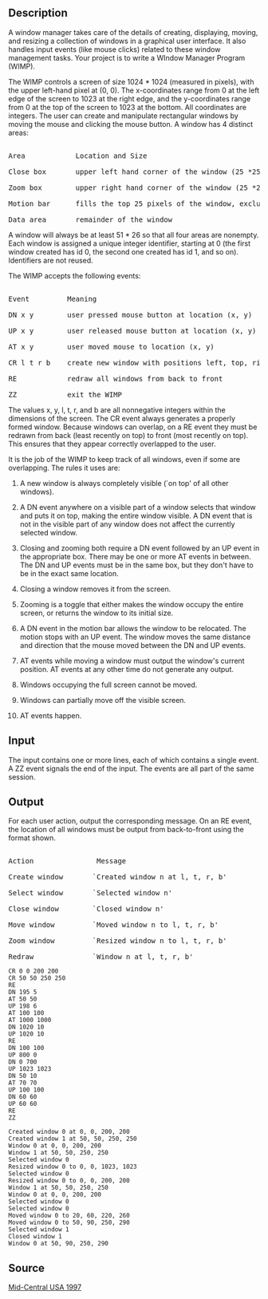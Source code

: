 <h2>Description</h2><p>A window manager takes care of the details of creating, displaying, moving, and resizing a collection of windows in a graphical user interface. It also handles input events (like mouse clicks) related to these window management tasks. Your project is to write a WIndow Manager Program (WIMP). 
</p>The WIMP controls a screen of size 1024 * 1024 (measured in pixels), with the upper left-hand pixel at (0, 0). The x-coordinates range from 0 at the left edge of the screen to 1023 at the right edge, and the y-coordinates range from 0 at the top of the screen to 1023 at the bottom. All coordinates are integers. The user can create and manipulate rectangular windows by moving the mouse and clicking the mouse button. A window has 4 distinct areas:
<pre><br>Area            Location and Size 
<br>Close box       upper left hand corner of the window (25 *25 pixels) 
<br>Zoom box        upper right hand corner of the window (25 *25 pixels) 
<br>Motion bar      fills the top 25 pixels of the window, excluding zoom and close boxes 
<br>Data area       remainder of the window </pre><p>
</p>A window will always be at least 51 * 26 so that all four areas are nonempty. Each window is assigned a unique integer identifier, starting at 0 (the first window created has id 0, the second one created has id 1, and so on). Identifiers are not reused.

The WIMP accepts the following events:
<pre><br>Event         Meaning 
<br>DN x y        user pressed mouse button at location (x, y) 
<br>UP x y        user released mouse button at location (x, y) 
<br>AT x y        user moved mouse to location (x, y) 
<br>CR l t r b    create new window with positions left, top, right, and bottom 
<br>RE            redraw all windows from back to front 
<br>ZZ            exit the WIMP </pre><p>
</p>The values x, y, l, t, r, and b are all nonnegative integers within the dimensions of the screen. The CR event always generates a properly formed window. Because windows can overlap, on a RE event they must be redrawn from back (least recently on top) to front (most recently on top). This ensures that they appear correctly overlapped to the user.

It is the job of the WIMP to keep track of all windows, even if some are overlapping. The rules it uses are:

1. A new window is always completely visible (`on top' of all other windows).

2. A DN event anywhere on a visible part of a window selects that window and puts it on top, making the entire window visible. A DN event that is not in the visible part of any window does not affect the currently selected window.

3. Closing and zooming both require a DN event followed by an UP event in the appropriate box. There may be one or more AT events in between. The DN and UP events must be in the same box, but they don't have to be in the exact same location.

4. Closing a window removes it from the screen.

5. Zooming is a toggle that either makes the window occupy the entire screen, or returns the window to its initial size.

6. A DN event in the motion bar allows the window to be relocated. The motion stops with an UP event. The window moves the same distance and direction that the mouse moved between the DN and UP events.

7. AT events while moving a window must output the window's current position. AT events at any other time do not generate any output.

8. Windows occupying the full screen cannot be moved.

9. Windows can partially move off the visible screen.

10. AT events happen.

<h2>Input</h2><p>The input contains one or more lines, each of which contains a single event. A ZZ event signals the end of the input. The events are all part of the same session.</p><h2>Output</h2><p>For each user action, output the corresponding message. On an RE event, the location of all windows must be output from back-to-front using the format shown.
</p><pre><br>Action               Message 
<br>Create window       `Created window n at l, t, r, b' 
<br>Select window       `Selected window n' 
<br>Close window        `Closed window n' 
<br>Move window         `Moved window n to l, t, r, b' 
<br>Zoom window         `Resized window n to l, t, r, b' 
<br>Redraw              `Window n at l, t, r, b' </pre><p>
</p><pre><code class="language-input1">CR 0 0 200 200
CR 50 50 250 250
RE
DN 195 5
AT 50 50
UP 198 6
AT 100 100
AT 1000 1000
DN 1020 10
UP 1020 10
RE
DN 100 100
UP 800 0
DN 0 700
UP 1023 1023
DN 50 10
AT 70 70
UP 100 100
DN 60 60
UP 60 60
RE
ZZ</code></pre><pre><code class="language-output1">Created window 0 at 0, 0, 200, 200
Created window 1 at 50, 50, 250, 250
Window 0 at 0, 0, 200, 200
Window 1 at 50, 50, 250, 250
Selected window 0
Resized window 0 to 0, 0, 1023, 1023
Selected window 0
Resized window 0 to 0, 0, 200, 200
Window 1 at 50, 50, 250, 250
Window 0 at 0, 0, 200, 200
Selected window 0
Selected window 0
Moved window 0 to 20, 60, 220, 260
Moved window 0 to 50, 90, 250, 290
Selected window 1
Closed window 1
Window 0 at 50, 90, 250, 290
</code></pre><h2>Source</h2><a href="searchproblem?field=source&amp;key=Mid-Central+USA+1997">Mid-Central USA 1997</a>
